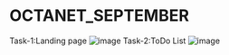 # OCTANET_SEPTEMBER
Task-1:Landing page 
![image](https://github.com/coadingbot4444/OCTANET_SEPTEMBER/assets/116060366/e54048b0-3f8e-474b-9a00-9dafe3be8aa8)
Task-2:ToDo List 
![image](https://github.com/coadingbot4444/OCTANET_SEPTEMBER/assets/116060366/f4941a49-6471-46c7-93c6-85c92d744845)
